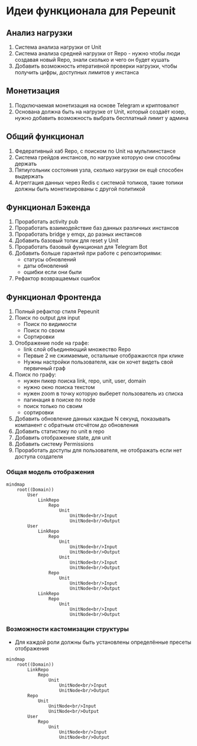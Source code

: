 # Идеи функционала для Pepeunit

## Анализ нагрузки

1. Система анализа нагрузки от Unit
1. Система анализа средней нагрузки от Repo - нужно чтобы люди создавая новый Repo, знали сколько и чего он будет кушать
1. Добавить возможность итеративной проверки нагрузки, чтобы получить цифры, доступных лимитов у инстанса

## Монетизация

1. Подключаемая монетизация на основе Telegram и криптовалют
1. Основана должна быть на нагрузке от Unit, который создаёт юзер, нужно добавить возможность выбрать бесплатный лимит у админа

## Общий функционал

1. Федеративный хаб Repo, c поиском по Unit на мультиинстансе
1. Система грейдов инстансов, по нагрузке которую они способны держать
1. Пятиугольник состояния узла, сколько нагрузки он ещё способен выдержать
1. Агреггация данных через Redis с системой топиков, такие топики должны быть монетизированы с другой политикой

## Функционал Бэкенда

1. Проработать activity pub
1. Проработать взаимодействие баз данных различных инстансов
1. Проработать bridge y emqx, до разных инстансов
1. Добавить базовый топик для reset y Unit
1. Проработать базовый функционал для Telegram Bot
1. Добавить больше гарантий при работе с репозиториями:
    - статусы обновлений
    - даты обновлений
    - ошибки если они были
1. Рефактор возвращаемых ошибок

## Функционал Фронтенда

1. Полный рефактор стиля Pepeunit
1. Поиск по output для input
    - Поиск по видимости
    - Поиск по своим
    - Сортировки
1. Отображение node на графе:
    - link слой объединяющий множество Repo
    - Первые 2 не сжимаемые, остальные отображаются при клике
    - Нужны настройки пользователя, как он хочет видеть свой первичный граф
1. Поиск по графу:
    - нужен пикер поиска link, repo, unit, user, domain
    - нужно окно поиска текстом
    - нужен zoom в точку которую выберет пользователь из списка
    - пагинация в поиске по node
    - поиск только по своим
    - сортировки
1. Добавить обновление данных каждые N секунд, показывать компанент с обратным отсчётом до обновления
1. Добавить статистику по unit в repo
1. Добавить отображение state, для unit
1. Добавить систему Permissions
1. Проработать доступы для пользователя, не отображать если нет доступа создателя


### Общая модель отображения

```mermaid
mindmap
    root((Domain))
        User
            LinkRepo
                Repo
                    Unit
                        UnitNode<br/>Input
                        UnitNode<br/>Output
        User
            LinkRepo
                Repo
                    Unit
                        UnitNode<br/>Input
                        UnitNode<br/>Output
                    Unit
                        UnitNode<br/>Input
                        UnitNode<br/>Output
                Repo
                    Unit
                        UnitNode<br/>Input
                        UnitNode<br/>Output
            LinkRepo
                Repo
                    Unit
                        UnitNode<br/>Input
                        UnitNode<br/>Output
```

### Возможности кастомизации структуры

- Для каждой роли должны быть установлены определённые пресеты отображения

```mermaid
mindmap
    root((Domain))
        LinkRepo
            Repo
                Unit
                    UnitNode<br/>Input
                    UnitNode<br/>Output
        Repo
            Unit
                UnitNode<br/>Input
                UnitNode<br/>Output
        User
            Repo
                Unit
                    UnitNode<br/>Input
                    UnitNode<br/>Output
```